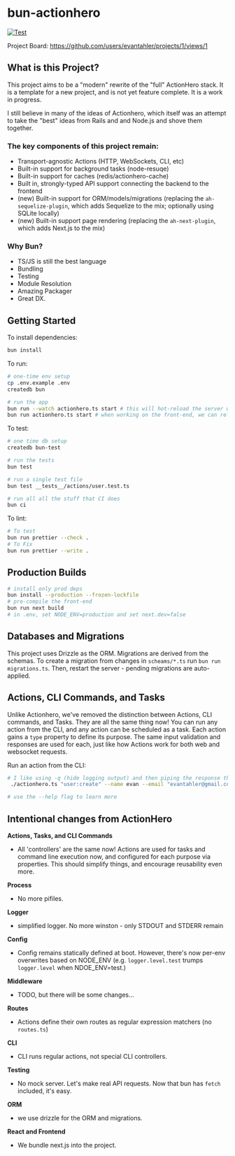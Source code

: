 # bun-actionhero

[![Test](https://github.com/evantahler/bun-actionhero/actions/workflows/test.yaml/badge.svg)](https://github.com/evantahler/bun-actiopnhero/actions/workflows/test.yaml)

Project Board: https://github.com/users/evantahler/projects/1/views/1

## What is this Project?

This project aims to be a "modern" rewrite of the "full" ActionHero stack. It is a template for a new project, and is not yet feature complete. It is a work in progress.

I still believe in many of the ideas of Actionhero, which itself was an attempt to take the "best" ideas from Rails and and Node.js and shove them together.

### The key components of this project remain:

- Transport-agnostic Actions (HTTP, WebSockets, CLI, etc)
- Built-in support for background tasks (node-resuqe)
- Built-in support for caches (redis/actionhero-cache)
- Built in, strongly-typed API support connecting the backend to the frontend
- (new) Built-in support for ORM/models/migrations (replacing the `ah-sequelize-plugin`, which adds Sequelize to the mix; optionally using SQLite locally)
- (new) Built-in support page rendering (replacing the `ah-next-plugin`, which adds Next.js to the mix)

### Why Bun?

- TS/JS is still the best language
- Bundling
- Testing
- Module Resolution
- Amazing Packager
- Great DX.

## Getting Started

To install dependencies:

```bash
bun install
```

To run:

```bash
# one-time env setup
cp .env.example .env
createdb bun

# run the app
bun run --watch actionhero.ts start # this will hot-reload the server when server files change
bun run actionhero.ts start # when working on the front-end, we can rely on next.js' hot-reloading instead of bun's
```

To test:

```bash
# one time db setup
createdb bun-test

# run the tests
bun test

# run a single test file
bun test __tests__/actions/user.test.ts

# run all all the stuff that CI does
bun ci
```

To lint:

```bash
# To test
bun run prettier --check .
# To Fix
bun run prettier --write .
```

## Production Builds

```bash
# install only prod deps
bun install --production --frozen-lockfile
# pre-compile the front-end
bun run next build
# in .env, set NODE_ENV=production and set next.dev=false
```

## Databases and Migrations

This project uses Drizzle as the ORM. Migrations are derived from the schemas. To create a migration from changes in `scheams/*.ts` run `bun run migrations.ts`. Then, restart the server - pending migrations are auto-applied.

## Actions, CLI Commands, and Tasks

Unlike Actionhero, we've removed the distinction between Actions, CLI commands, and Tasks. They are all the same thing now! You can run any action from the CLI, and any action can be scheduled as a task. Each action gains a `type` property to define its purpose. The same input validation and responses are used for each, just like how Actions work for both web and websocket requests.

Run an action from the CLI:

```bash
# I like using -q (hide logging output) and then piping the response through jq
 ./actionhero.ts "user:create" --name evan --email "evantahler@gmail.com" --password password -q | jq

# use the --help flag to learn more
```

## Intentional changes from ActionHero

**Actions, Tasks, and CLI Commands**

- All 'controllers' are the same now! Actions are used for tasks and command line execution now, and configured for each purpose via properties. This should simplify things, and encourage reusability even more.

**Process**

- No more pifiles.

**Logger**

- simplified logger. No more winston - only STDOUT and STDERR remain

**Config**

- Config remains statically defined at boot. However, there's now per-env overwrites based on NODE_ENV (e.g. `logger.level.test` trumps `logger.level` when NDOE_ENV=test.)

**Middleware**

- TODO, but there will be some changes...

**Routes**

- Actions define their own routes as regular expression matchers (no `routes.ts`)

**CLI**

- CLI runs regular actions, not special CLI controllers.

**Testing**

- No mock server. Let's make real API requests. Now that bun has `fetch` included, it's easy.

**ORM**

- we use drizzle for the ORM and migrations.

**React and Frontend**

- We bundle next.js into the project.
